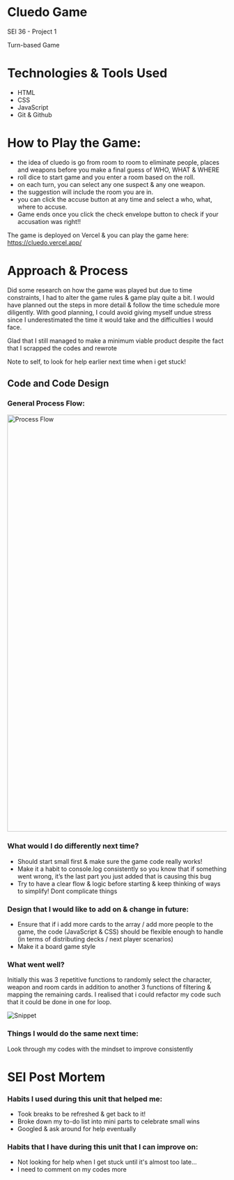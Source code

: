 # Cluedo Game 

SEI 36 - Project 1

Turn-based Game

# Technologies & Tools Used 
- HTML
- CSS
- JavaScript
- Git & Github

# How to Play the Game: 
- the idea of cluedo is go from room to room to eliminate people, places and weapons before you make a final guess of WHO, WHAT & WHERE
- roll dice to start game and you enter a room based on the roll. 
- on each turn, you can select any one suspect & any one weapon. 
- the suggestion will include the room you are in. 
- you can click the accuse button at any time and select a who, what, where to accuse. 
- Game ends once you click the check envelope button to check if your accusation was right!!

The game is deployed on Vercel & you can play the game here: https://cluedo.vercel.app/

# Approach & Process
Did some research on how the game was played but due to time constraints, I had to alter the game rules & game play quite a bit. 
I would have planned out the steps in more detail & follow the time schedule more diligently. With good planning, I could avoid giving myself undue stress since I underestimated the time it would take and the difficulties I would face. 

Glad that I still managed to make a minimum viable product despite the fact that I scrapped the codes and rewrote 

Note to self, to look for help earlier next time when i get stuck! 

## Code and Code Design

### General Process Flow: 

<img width="956" alt="Process Flow" src="https://user-images.githubusercontent.com/103851181/168554002-464e676d-62b3-4eb1-865a-b68f930449db.png">

### What would I do differently next time?
- Should start small first & make sure the game code really works! 
- Make it a habit to console.log consistently so you know that if something went wrong, it’s the last part you just added that is causing this bug
- Try to have a clear flow & logic before starting & keep thinking of ways to simplify! Dont complicate things

### Design that I would like to add on & change in future:
- Ensure that if i add more cards to the array / add more people to the game, the code (JavaScript & CSS) should be flexible enough to handle (in terms of distributing decks / next player scenarios) 
- Make it a board game style

### What went well?
Initially this was 3 repetitive functions to randomly select the character, weapon and room cards in addition to another 3 functions of filtering & mapping the remaining cards. I realised that i could refactor my code such that it could be done in one for loop.

![Snippet](https://user-images.githubusercontent.com/103851181/168575141-c6f94463-29bc-4ab7-8d2b-40a7ff15a31b.png)

### Things I would do the same next time: 
Look through my codes with the mindset to improve consistently
 
# SEI Post Mortem
### Habits I used during this unit that helped me: 
- Took breaks to be refreshed & get back to it! 
- Broke down my to-do list into mini parts to celebrate small wins 
- Googled & ask around for help eventually
### Habits that I have during this unit that I can improve on:
- Not looking for help when I get stuck until it's almost too late...
- I need to comment on my codes more 

